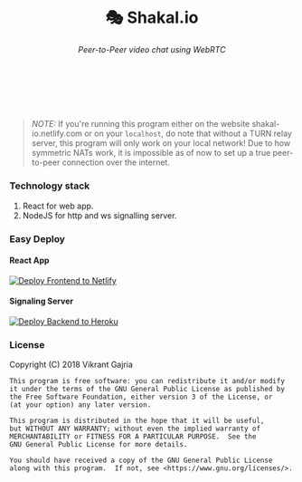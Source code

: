<br>
<br>

<p>
    <h1 align='center'> 🎭 Shakal.io </h1>
    <h6 align='center'> Peer-to-Peer video chat using WebRTC </h6>
</p>

<br>
<br>
<br>
<br>

> *NOTE:* If you're running this program either on the website shakal-io.netlify.com or on your `localhost`, do note that without a TURN relay server, this program will only work on your local network! Due to how symmetric NATs work, it is impossible as of now to set up a true peer-to-peer connection over the internet.

### Technology stack
1. React for web app.
2. NodeJS for http and ws signalling server.

### Easy Deploy

#### React App
[![Deploy Frontend to Netlify][Netlify-deploy-button]][Netlify-deploy-link]

#### Signaling Server
[![Deploy Backend to Heroku][Heroku-deploy-button]][Heroku-deploy-link]

### License

Copyright (C) 2018 Vikrant Gajria

    This program is free software: you can redistribute it and/or modify
    it under the terms of the GNU General Public License as published by
    the Free Software Foundation, either version 3 of the License, or
    (at your option) any later version.

    This program is distributed in the hope that it will be useful,
    but WITHOUT ANY WARRANTY; without even the implied warranty of
    MERCHANTABILITY or FITNESS FOR A PARTICULAR PURPOSE.  See the
    GNU General Public License for more details.

    You should have received a copy of the GNU General Public License
    along with this program.  If not, see <https://www.gnu.org/licenses/>.

[Netlify-deploy-link]: https://app.netlify.com/start/deploy?repository=https://github.com/vixrant/shakal-io
[Netlify-deploy-button]: https://www.netlify.com/img/deploy/button.svg
[Heroku-deploy-button]: https://www.herokucdn.com/deploy/button.svg
[Heroku-deploy-link]: https://heroku.com/deploy?template=https://github.com/vixrant/shakal-io
